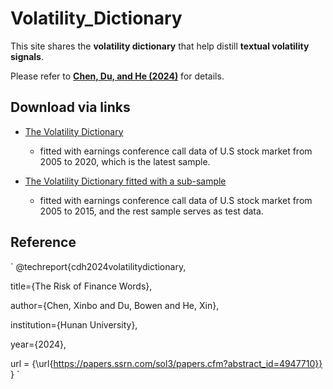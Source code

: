 # Volatility_Dictionary

This site shares the **volatility dictionary** that help distill **textual volatility signals**.

Please refer to [**Chen, Du, and He (2024)**](https://papers.ssrn.com/sol3/papers.cfm?abstract_id=4947710) for details.

## Download via links

- [The Volatility Dictionary](https://github.com/mlfina/Volatility_Dictionaries/blob/main/vol_dict.csv)
    - fitted with earnings conference call data of U.S stock market from 2005 to 2020, which is the latest sample.

- [The Volatility Dictionary fitted with a sub-sample](https://github.com/mlfina/Volatility_Dictionaries/blob/main/vol_dict_subsample.csv)
    - fitted with earnings conference call data of U.S stock market from 2005 to 2015, and the rest sample serves as test data.

## Reference

`
@techreport{cdh2024volatilitydictionary,

  title={The Risk of Finance Words},

  author={Chen, Xinbo and Du, Bowen and He, Xin},
  
  institution={Hunan University},
  
  year={2024},
  
  url = {\url{https://papers.ssrn.com/sol3/papers.cfm?abstract_id=4947710}}
}
`
